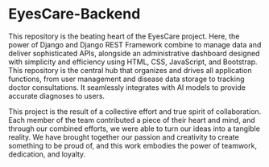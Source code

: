 # EyesCare-Backend
This repository is the beating heart of the EyesCare project. Here, the power of Django and Django REST Framework combine to manage data and deliver sophisticated APIs, alongside an administrative dashboard designed with simplicity and efficiency using HTML, CSS, JavaScript, and Bootstrap. This repository is the central hub that organizes and drives all application functions, from user management and disease data storage to tracking doctor consultations. It seamlessly integrates with AI models to provide accurate diagnoses to users.

This project is the result of a collective effort and true spirit of collaboration. Each member of the team contributed a piece of their heart and mind, and through our combined efforts, we were able to turn our ideas into a tangible reality. We have brought together our passion and creativity to create something to be proud of, and this work embodies the power of teamwork, dedication, and loyalty.
